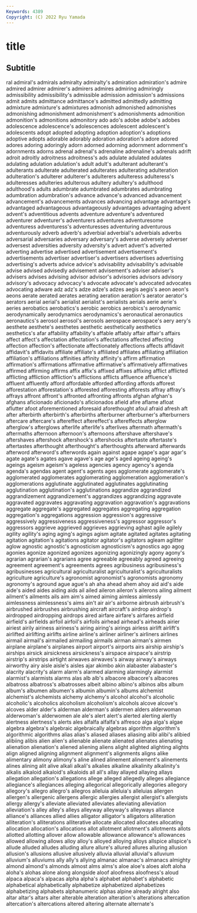 ```yaml
---
Keywords: 4389
Copyright: (C) 2022 Ryu Yamada
---
```



# title

## Subtitle
ral admiral's admirals admiralty admiralty's admiration admiration's
admire admired admirer admirer's admirers admires admiring admiringly admissibility admissibility's
admissible admission admission's admissions admit admits admittance admittance's admitted admittedly
admitting admixture admixture's admixtures admonish admonished admonishes admonishing admonishment admonishment's
admonishments admonition admonition's admonitions admonitory ado ado's adobe adobe's adobes
adolescence adolescence's adolescences adolescent adolescent's adolescents adopt adopted adopting adoption
adoption's adoptions adoptive adopts adorable adorably adoration adoration's adore adored
adores adoring adoringly adorn adorned adorning adornment adornment's adornments adorns
adrenal adrenal's adrenaline adrenaline's adrenals adrift adroit adroitly adroitness adroitness's
ads adulate adulated adulates adulating adulation adulation's adult adult's adulterant
adulterant's adulterants adulterate adulterated adulterates adulterating adulteration adulteration's adulterer adulterer's
adulterers adulteress adulteress's adulteresses adulteries adulterous adultery adultery's adulthood adulthood's
adults adumbrate adumbrated adumbrates adumbrating adumbration adumbration's advance advance's advanced
advancement advancement's advancements advances advancing advantage advantage's advantaged advantageous advantageously
advantages advantaging advent advent's adventitious advents adventure adventure's adventured adventurer
adventurer's adventurers adventures adventuresome adventuress adventuress's adventuresses adventuring adventurous adventurously
adverb adverb's adverbial adverbial's adverbials adverbs adversarial adversaries adversary adversary's
adverse adversely adverser adversest adversities adversity adversity's advert advert's adverted
adverting advertise advertised advertisement advertisement's advertisements advertiser advertiser's advertisers advertises
advertising advertising's adverts advice advice's advisability advisability's advisable advise advised
advisedly advisement advisement's adviser adviser's advisers advises advising advisor advisor's
advisories advisors advisory advisory's advocacy advocacy's advocate advocate's advocated advocates
advocating adware adz adz's adze adze's adzes aegis aegis's aeon
aeon's aeons aerate aerated aerates aerating aeration aeration's aerator aerator's
aerators aerial aerial's aerialist aerialist's aerialists aerials aerie aerie's aeries
aerobatics aerobatics's aerobic aerobics aerobics's aerodynamic aerodynamically aerodynamics aerodynamics's aeronautical
aeronautics aeronautics's aerosol aerosol's aerosols aerospace aerospace's aery aery's aesthete
aesthete's aesthetes aesthetic aesthetically aesthetics aesthetics's afar affability affability's affable
affably affair affair's affairs affect affect's affectation affectation's affectations affected
affecting affection affection's affectionate affectionately affections affects affidavit affidavit's affidavits
affiliate affiliate's affiliated affiliates affiliating affiliation affiliation's affiliations affinities affinity
affinity's affirm affirmation affirmation's affirmations affirmative affirmative's affirmatively affirmatives affirmed
affirming affirms affix affix's affixed affixes affixing afflict afflicted afflicting
affliction affliction's afflictions afflicts affluence affluence's affluent affluently afford affordable
afforded affording affords afforest afforestation afforestation's afforested afforesting afforests affray
affray's affrays affront affront's affronted affronting affronts afghan afghan's afghans
aficionado aficionado's aficionados afield afire aflame afloat aflutter afoot aforementioned
aforesaid aforethought afoul afraid afresh aft after afterbirth afterbirth's afterbirths
afterburner afterburner's afterburners aftercare aftercare's aftereffect aftereffect's aftereffects afterglow afterglow's
afterglows afterlife afterlife's afterlives aftermath aftermath's aftermaths afternoon afternoon's afternoons
aftershave aftershave's aftershaves aftershock aftershock's aftershocks aftertaste aftertaste's aftertastes afterthought
afterthought's afterthoughts afterward afterwards afterword afterword's afterwords again against agape
agape's agar agar's agate agate's agates agave agave's age age's
aged ageing ageing's ageings ageism ageism's ageless agencies agency agency's
agenda agenda's agendas agent agent's agents ages agglomerate agglomerate's agglomerated
agglomerates agglomerating agglomeration agglomeration's agglomerations agglutinate agglutinated agglutinates agglutinating agglutination
agglutination's agglutinations aggrandize aggrandized aggrandizement aggrandizement's aggrandizes aggrandizing aggravate aggravated
aggravates aggravating aggravation aggravation's aggravations aggregate aggregate's aggregated aggregates aggregating
aggregation aggregation's aggregations aggression aggression's aggressive aggressively aggressiveness aggressiveness's aggressor
aggressor's aggressors aggrieve aggrieved aggrieves aggrieving aghast agile agilely agility
agility's aging aging's agings agism agitate agitated agitates agitating agitation
agitation's agitations agitator agitator's agitators agleam aglitter aglow agnostic agnostic's
agnosticism agnosticism's agnostics ago agog agonies agonize agonized agonizes agonizing
agonizingly agony agony's agrarian agrarian's agrarians agree agreeable agreeably agreed
agreeing agreement agreement's agreements agrees agribusiness agribusiness's agribusinesses agricultural agriculturalist
agriculturalist's agriculturalists agriculture agriculture's agronomist agronomist's agronomists agronomy agronomy's aground
ague ague's ah aha ahead ahem ahoy aid aid's aide
aide's aided aides aiding aids ail ailed aileron aileron's ailerons
ailing ailment ailment's ailments ails aim aim's aimed aiming aimless
aimlessly aimlessness aimlessness's aims ain't air air's airborne airbrush airbrush's
airbrushed airbrushes airbrushing aircraft aircraft's airdrop airdrop's airdropped airdropping airdrops
aired airfare airfare's airfares airfield airfield's airfields airfoil airfoil's airfoils
airhead airhead's airheads airier airiest airily airiness airiness's airing airing's
airings airless airlift airlift's airlifted airlifting airlifts airline airline's airliner
airliner's airliners airlines airmail airmail's airmailed airmailing airmails airman airman's
airmen airplane airplane's airplanes airport airport's airports airs airship airship's
airships airsick airsickness airsickness's airspace airspace's airstrip airstrip's airstrips airtight
airwaves airwaves's airway airway's airways airworthy airy aisle aisle's aisles
ajar akimbo akin alabaster alabaster's alacrity alacrity's alarm alarm's alarmed
alarming alarmingly alarmist alarmist's alarmists alarms alas alb alb's albacore
albacore's albacores albatross albatross's albatrosses albeit albino albino's albinos albs
album album's albumen albumen's albumin albumin's albums alchemist alchemist's alchemists
alchemy alchemy's alcohol alcohol's alcoholic alcoholic's alcoholics alcoholism alcoholism's alcohols
alcove alcove's alcoves alder alder's alderman alderman's aldermen alders alderwoman
alderwoman's alderwomen ale ale's alert alert's alerted alerting alertly alertness
alertness's alerts ales alfalfa alfalfa's alfresco alga alga's algae algebra
algebra's algebraic algebraically algebras algorithm algorithm's algorithmic algorithms alias alias's
aliased aliases aliasing alibi alibi's alibied alibiing alibis alien alien's
alienable alienate alienated alienates alienating alienation alienation's aliened aliening aliens
alight alighted alighting alights align aligned aligning alignment alignment's alignments
aligns alike alimentary alimony alimony's aline alined alinement alinement's alinements
alines alining alit alive alkali alkali's alkalies alkaline alkalinity alkalinity's
alkalis alkaloid alkaloid's alkaloids all all's allay allayed allaying allays
allegation allegation's allegations allege alleged allegedly alleges allegiance allegiance's allegiances
alleging allegorical allegorically allegories allegory allegory's allegro allegro's allegros alleluia
alleluia's alleluias allergen allergen's allergenic allergens allergic allergies allergist allergist's
allergists allergy allergy's alleviate alleviated alleviates alleviating alleviation alleviation's alley
alley's alleys alleyway alleyway's alleyways alliance alliance's alliances allied allies
alligator alligator's alligators alliteration alliteration's alliterations alliterative allocate allocated allocates
allocating allocation allocation's allocations allot allotment allotment's allotments allots allotted
allotting allover allow allowable allowance allowance's allowances allowed allowing allows
alloy alloy's alloyed alloying alloys allspice allspice's allude alluded alludes
alluding allure allure's allured allures alluring allusion allusion's allusions allusive
allusively alluvia alluvial alluvial's alluvium alluvium's alluviums ally ally's allying
almanac almanac's almanacs almighty almond almond's almonds almost alms alms's
aloe aloe's aloes aloft aloha aloha's alohas alone along alongside
aloof aloofness aloofness's aloud alpaca alpaca's alpacas alpha alpha's alphabet
alphabet's alphabetic alphabetical alphabetically alphabetize alphabetized alphabetizes alphabetizing alphabets alphanumeric
alphas alpine already alright also altar altar's altars alter alterable
alteration alteration's alterations altercation altercation's altercations altered altering alternate alternate's
